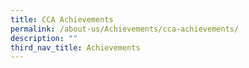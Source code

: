 ```yaml
---
title: CCA Achievements
permalink: /about-us/Achievements/cca-achievements/
description: ""
third_nav_title: Achievements
---
```

